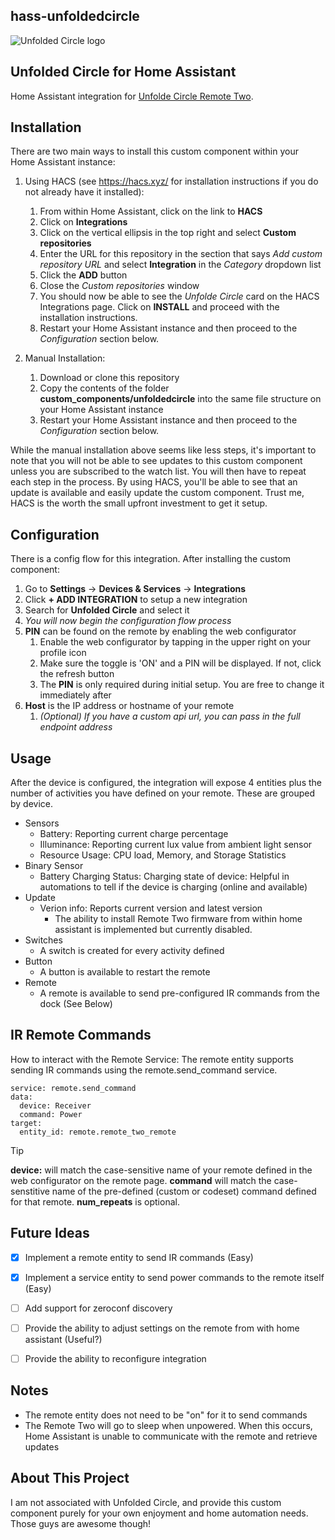 ## hass-unfoldedcircle
<picture>
  <source media="(prefers-color-scheme: dark)" srcset="https://brands.home-assistant.io/unfoldedcircle/dark_logo.png">
  <img alt="Unfolded Circle logo" src="https://brands.home-assistant.io/unfoldedcircle/logo.png">
</picture>


## Unfolded Circle for Home Assistant
Home Assistant integration for [Unfolde Circle Remote Two](https://www.unfoldedcircle.com/).


## Installation
There are two main ways to install this custom component within your Home Assistant instance:

1. Using HACS (see https://hacs.xyz/ for installation instructions if you do not already have it installed):

   1. From within Home Assistant, click on the link to **HACS**
   2. Click on **Integrations**
   3. Click on the vertical ellipsis in the top right and select **Custom repositories**
   4. Enter the URL for this repository in the section that says _Add custom repository URL_ and select **Integration** in the _Category_ dropdown list
   5. Click the **ADD** button
   6. Close the _Custom repositories_ window
   7. You should now be able to see the _Unfolde Circle_ card on the HACS Integrations page. Click on **INSTALL** and proceed with the installation instructions.
   8. Restart your Home Assistant instance and then proceed to the _Configuration_ section below.

2. Manual Installation:
   1. Download or clone this repository
   2. Copy the contents of the folder **custom_components/unfoldedcircle** into the same file structure on your Home Assistant instance
   3. Restart your Home Assistant instance and then proceed to the _Configuration_ section below.

While the manual installation above seems like less steps, it's important to note that you will not be able to see updates to this custom component unless you are subscribed to the watch list. You will then have to repeat each step in the process. By using HACS, you'll be able to see that an update is available and easily update the custom component. Trust me, HACS is the worth the small upfront investment to get it setup.


## Configuration
There is a config flow for this integration. After installing the custom component:

1. Go to **Settings** -> **Devices & Services** -> **Integrations**
2. Click **+ ADD INTEGRATION** to setup a new integration
3. Search for **Unfolded Circle** and select it
4. *You will now begin the configuration flow process*
5. **PIN** can be found on the remote by enabling the web configurator
   1. Enable the web configurator by tapping in the upper right on your profile icon
   2. Make sure the toggle is 'ON' and a PIN will be displayed. If not, click the refresh button
   3. The **PIN** is only required during initial setup. You are free to change it immediately after
7. **Host** is the IP address or hostname of your remote
   1. *(Optional) If you have a custom api url, you can pass in the full endpoint address*


## Usage
After the device is configured, the integration will expose 4 entities plus the number of activities you have defined on your remote. These are grouped by device.

- Sensors
    - Battery: Reporting current charge percentage
    - Illuminance: Reporting current lux value from ambient light sensor
    - Resource Usage: CPU load, Memory, and Storage Statistics
- Binary Sensor
    - Battery Charging Status: Charging state of device: Helpful in automations to tell if the device is charging (online and available)
- Update
    - Verion info: Reports current version and latest version
        - The ability to install Remote Two firmware from within home assistant is implemented but currently disabled.
- Switches
    - A switch is created for every activity defined
- Button
    - A button is available to restart the remote
- Remote
    - A remote is available to send pre-configured IR commands from the dock (See Below)


## IR Remote Commands
How to interact with the Remote Service:
The remote entity supports sending IR commands using the remote.send_command service. 
```
service: remote.send_command
data:
  device: Receiver
  command: Power
target:
  entity_id: remote.remote_two_remote
```
> [!TIP]
> **device:** will match the case-sensitive name of your remote defined in the web configurator on the remote page. **command** will match the case-senstitive name of the pre-defined (custom or codeset) command defined for that remote. **num_repeats** is optional.


## Future Ideas
- [x] Implement a remote entity to send IR commands (Easy)
- [x] Implement a service entity to send power commands to the remote itself (Easy)
- [ ] Add support for zeroconf discovery
- [ ] Provide the ability to adjust settings on the remote from with home assistant (Useful?)
- [ ] Provide the ability to reconfigure integration


## Notes
- The remote entity does not need to be "on" for it to send commands
- The Remote Two will go to sleep when unpowered. When this occurs, Home Assistant is unable to communicate with the remote and retrieve updates


## About This Project

I am not associated with Unfolded Circle, and provide this custom component purely for your own enjoyment and home automation needs. Those guys are awesome though!